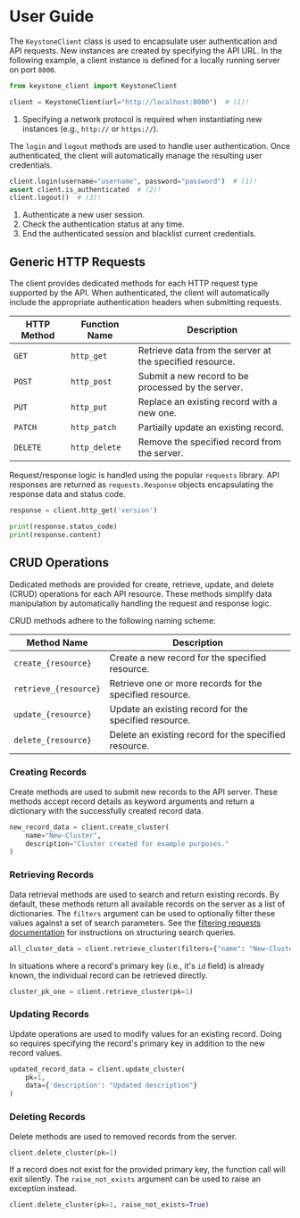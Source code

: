 # User Guide

The `KeystoneClient` class is used to encapsulate user authentication and API requests.
New instances are created by specifying the API URL.
In the following example, a client instance is defined for a locally running server on port `8000`.

```python
from keystone_client import KeystoneClient

client = KeystoneClient(url="http://localhost:8000")  # (1)!
```

1. Specifying a network protocol is required when instantiating new instances (e.g., `http://` or `https://`).

The `login` and `logout` methods are used to handle user authentication.
Once authenticated, the client will automatically manage the resulting user credentials.

```python
client.login(username="username", password="password")  # (1)!
assert client.is_authenticated  # (2)!
client.logout()  # (3)!
```

1. Authenticate a new user session.
2. Check the authentication status at any time.
3. End the authenticated session and blacklist current credentials.

## Generic HTTP Requests

The client provides dedicated methods for each HTTP request type supported by the API.
When authenticated, the client will automatically include the appropriate authentication headers when submitting
requests.

| HTTP Method | Function Name | Description                                              |
|-------------|---------------|----------------------------------------------------------|
| `GET`       | `http_get`    | Retrieve data from the server at the specified resource. |
| `POST`      | `http_post`   | Submit a new record to be processed by the server.       |
| `PUT`       | `http_put`    | Replace an existing record with a new one.               |
| `PATCH`     | `http_patch`  | Partially update an existing record.                     |
| `DELETE`    | `http_delete` | Remove the specified record from the server.             |

Request/response logic is handled using the popular `requests` library.
API responses are returned as `requests.Response` objects encapsulating the response data and status code.

```python
response = client.http_get('version')

print(response.status_code)
print(response.content)
```

## CRUD Operations

Dedicated methods are provided for create, retrieve, update, and delete (CRUD) operations for each API resource.
These methods simplify data manipulation by automatically handling the request and response logic.

CRUD methods adhere to the following naming scheme:

| Method Name           | Description                                              |
|-----------------------|----------------------------------------------------------|
| `create_{resource}`   | Create a new record for the specified resource.          |
| `retrieve_{resource}` | Retrieve one or more records for the specified resource. |
| `update_{resource}`   | Update an existing record for the specified resource.    |
| `delete_{resource}`   | Delete an existing record for the specified resource.    |

### Creating Records

Create methods are used to submit new records to the API server.
These methods accept record details as keyword arguments and return a dictionary with the successfully created record data.

```python
new_record_data = client.create_cluster(
    name="New-Cluster",
    description="Cluster created for example purposes."
)
```

### Retrieving Records

Data retrieval methods are used to search and return existing records.
By default, these methods return all available records on the server as a list of dictionaries.
The `filters` argument can be used to optionally filter these values against a set of search parameters.
See the [filtering requests documentation](../../keystone-api/api/filtering/) for instructions on structuring search queries.

```python
all_cluster_data = client.retrieve_cluster(filters={"name": "New-Cluster"})
```

In situations where a record's primary key (i.e., it's `id` field) is already known, the individual record can be retrieved directly. 

```python
cluster_pk_one = client.retrieve_cluster(pk=1)
```

### Updating Records

Update operations are used to modify values for an existing record.
Doing so requires specifying the record's primary key in addition to the new record values.

```python
updated_record_data = client.update_cluster(
    pk=1,
    data={'description': "Updated description"}
)
```

### Deleting Records

Delete methods are used to removed records from the server.

```python
client.delete_cluster(pk=1)
```

If a record does not exist for the provided primary key, the function call will exit silently.
The `raise_not_exists` argument can be used to raise an exception instead.

```python
client.delete_cluster(pk=1, raise_not_exists=True)
```
